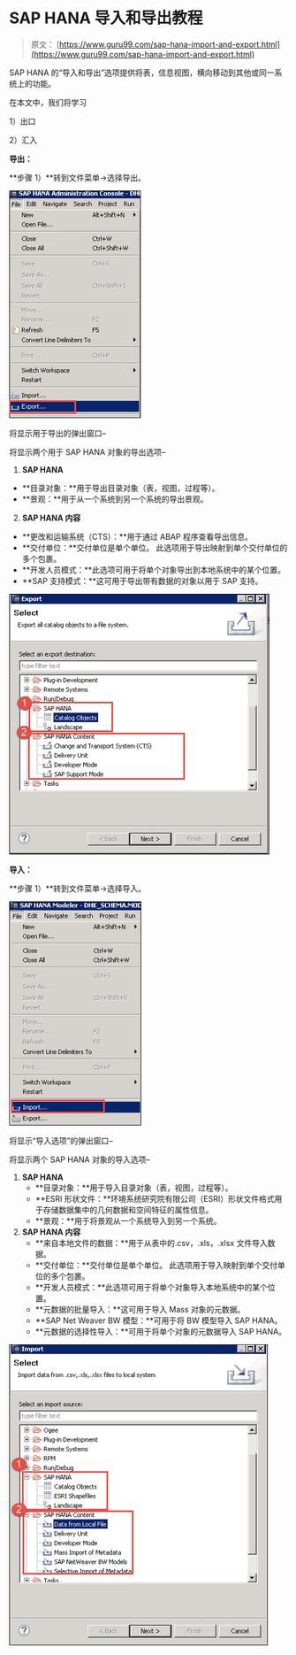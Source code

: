 # SAP HANA 导入和导出教程

> 原文： [https://www.guru99.com/sap-hana-import-and-export.html](https://www.guru99.com/sap-hana-import-and-export.html)

SAP HANA 的“导入和导出”选项提供将表，信息视图，横向移动到其他或同一系统上的功能。

在本文中，我们将学习

1）出口

2）汇入

**导出：**

**步骤 1）**转到文件菜单->选择导出。

![SAP HANA Import and Export Tutorial](img/337d71412c16261110218e54af57f216.png)

将显示用于导出的弹出窗口–

将显示两个用于 SAP HANA 对象的导出选项–

1.  **SAP HANA**

*   **目录对象：**用于导出目录对象（表，视图，过程等）。
*   **景观：**用于从一个系统到另一个系统的导出景观。

2.  **SAP HANA 内容**

*   **更改和运输系统（CTS）：**用于通过 ABAP 程序查看导出信息。
*   **交付单位：**交付单位是单个单位。 此选项用于导出映射到单个交付单位的多个包裹。
*   **开发人员模式：**此选项可用于将单个对象导出到本地系统中的某个位置。
*   **SAP 支持模式：**这可用于导出带有数据的对象以用于 SAP 支持。

[![SAP HANA Import and Export Tutorial](img/3e30a71c8f2e023a383d1dbb65e04643.png) ](/images/sap-hana/030216_1026_SAPHANAMode69.png) 

**导入：**

**步骤 1）**转到文件菜单->选择导入。

![SAP HANA Import and Export Tutorial](img/a4804163b339ab865a5bd3aff3f88bac.png)

将显示“导入选项”的弹出窗口–

将显示两个 SAP HANA 对象的导入选项–

1.  **SAP HANA**
    *   **目录对象：**用于导入目录对象（表，视图，过程等）。
    *   **ESRI 形状文件：**环境系统研究院有限公司（ESRI）形状文件格式用于存储数据集中的几何数据和空间特征的属性信息。
    *   **景观：**用于将景观从一个系统导入到另一个系统。
2.  **SAP HANA 内容**
    *   **来自本地文件的数据：**用于从表中的.csv，.xls，.xlsx 文件导入数据。
    *   **交付单位：**交付单位是单个单位。 此选项用于导入映射到单个交付单位的多个包裹。
    *   **开发人员模式：**此选项可用于将单个对象导入本地系统中的某个位置。
    *   **元数据的批量导入：**这可用于导入 Mass 对象的元数据。
    *   **SAP Net Weaver BW 模型：**可用于将 BW 模型导入 SAP HANA。
    *   **元数据的选择性导入：**可用于将单个对象的元数据导入 SAP HANA。

![SAP HANA Import and Export Tutorial](img/473db797cbd431ad9297998ef4ed416d.png)